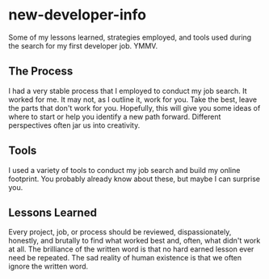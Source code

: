 # new-developer-info
Some of my lessons learned, strategies employed, and tools used during the search for my first developer job. YMMV.

## The Process
I had a very stable process that I employed to conduct my job search. It worked for me. It may not, as I outline it, work for you. Take the best, leave the parts that don't work for you. Hopefully, this will give you some ideas of where to start or help you identify a new path forward. Different perspectives often jar us into creativity.

## Tools
I used a variety of tools to conduct my job search and build my online footprint. You probably already know about these, but maybe I can surprise you.

## Lessons Learned
Every project, job, or process should be reviewed, dispassionately, honestly, and brutally to find what worked best and, often, what didn't work at all. The brilliance of the written word is that no hard earned lesson ever need be repeated. The sad reality of human existence is that we often ignore the written word.

